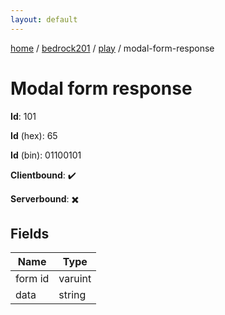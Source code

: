 ```yaml
---
layout: default
---
```


[home](/)  /  [bedrock201](/protocol/bedrock201)  /  [play](/protocol/bedrock201/play)  /  modal-form-response

# Modal form response

**Id**: 101

**Id** (hex): 65

**Id** (bin): 01100101

**Clientbound**: ✔️

**Serverbound**: ✖️

## Fields

Name | Type
---|---
form id | varuint
data | string
